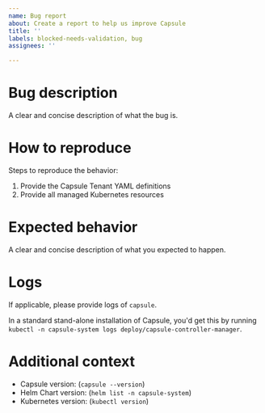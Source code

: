 ```yaml
---
name: Bug report
about: Create a report to help us improve Capsule
title: ''
labels: blocked-needs-validation, bug
assignees: ''

---
```


<!--
Thanks for taking time reporting a Capsule bug!
  
-->

# Bug description

A clear and concise description of what the bug is.

# How to reproduce

Steps to reproduce the behavior:

1. Provide the Capsule Tenant YAML definitions
2. Provide all managed Kubernetes resources

# Expected behavior

A clear and concise description of what you expected to happen.

# Logs

If applicable, please provide logs of `capsule`.

In a standard stand-alone installation of Capsule,
you'd get this by running `kubectl -n capsule-system logs deploy/capsule-controller-manager`.

# Additional context

- Capsule version: (`capsule --version`)
- Helm Chart version: (`helm list -n capsule-system`)
- Kubernetes version: (`kubectl version`)
